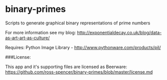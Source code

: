 binary-primes
=============

Scripts to generate graphical binary representations of prime numbers

For more information see my blog: http://exponentialdecay.co.uk/blog/data-as-art-art-as-culture/

Requires: Python Image Library - http://www.pythonware.com/products/pil/

###License: 

This app and it's supporting files are licensed as Beerware: https://github.com/ross-spencer/binary-primes/blob/master/license.md

